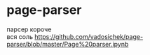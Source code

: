 # page-parser
парсер короче  
вся соль https://github.com/vadosichek/page-parser/blob/master/Page%20parser.ipynb
